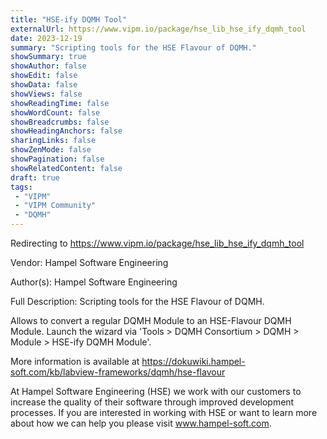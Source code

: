 ```yaml
---
title: "HSE-ify DQMH Tool"
externalUrl: https://www.vipm.io/package/hse_lib_hse_ify_dqmh_tool
date: 2023-12-19
summary: "Scripting tools for the HSE Flavour of DQMH."
showSummary: true
showAuthor: false
showEdit: false
showData: false
showViews: false
showReadingTime: false
showWordCount: false
showBreadcrumbs: false
showHeadingAnchors: false
sharingLinks: false
showZenMode: false
showPagination: false
showRelatedContent: false
draft: true
tags:
 - "VIPM"
 - "VIPM Community"
 - "DQMH"
---
```


Redirecting to https://www.vipm.io/package/hse_lib_hse_ify_dqmh_tool

Vendor: Hampel Software Engineering

Author(s): Hampel Software Engineering
 
Full Description:
Scripting tools for the HSE Flavour of DQMH. 

Allows to convert a regular DQMH Module to an HSE-Flavour DQMH Module. Launch the wizard via 'Tools > DQMH Consortium > DQMH > Module > HSE-ify DQMH Module'.

More information is available at
https://dokuwiki.hampel-soft.com/kb/labview-frameworks/dqmh/hse-flavour

At Hampel Software Engineering (HSE) we work with our customers to increase the quality of their software through improved development processes. If you are interested in working with HSE or want to learn more about how we can help you please visit www.hampel-soft.com.